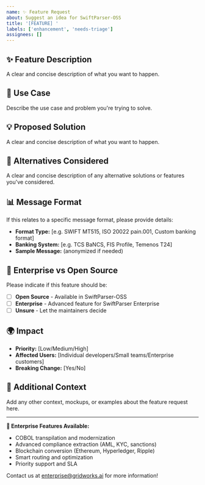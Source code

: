 ```yaml
---
name: ✨ Feature Request
about: Suggest an idea for SwiftParser-OSS
title: '[FEATURE] '
labels: ['enhancement', 'needs-triage']
assignees: []
---
```


## ✨ Feature Description
A clear and concise description of what you want to happen.

## 🎯 Use Case
Describe the use case and problem you're trying to solve.

## 💡 Proposed Solution
A clear and concise description of what you want to happen.

## 🔄 Alternatives Considered
A clear and concise description of any alternative solutions or features you've considered.

## 📊 Message Format
If this relates to a specific message format, please provide details:
- **Format Type:** [e.g. SWIFT MT515, ISO 20022 pain.001, Custom banking format]
- **Banking System:** [e.g. TCS BaNCS, FIS Profile, Temenos T24]
- **Sample Message:** (anonymized if needed)

## 🎯 Enterprise vs Open Source
Please indicate if this feature should be:
- [ ] **Open Source** - Available in SwiftParser-OSS
- [ ] **Enterprise** - Advanced feature for SwiftParser Enterprise
- [ ] **Unsure** - Let the maintainers decide

## 🌍 Impact
- **Priority:** [Low/Medium/High]
- **Affected Users:** [Individual developers/Small teams/Enterprise customers]
- **Breaking Change:** [Yes/No]

## 📎 Additional Context
Add any other context, mockups, or examples about the feature request here.

---
**🚀 Enterprise Features Available:**
- COBOL transpilation and modernization
- Advanced compliance extraction (AML, KYC, sanctions)
- Blockchain conversion (Ethereum, Hyperledger, Ripple)
- Smart routing and optimization
- Priority support and SLA

Contact us at enterprise@gridworks.ai for more information!